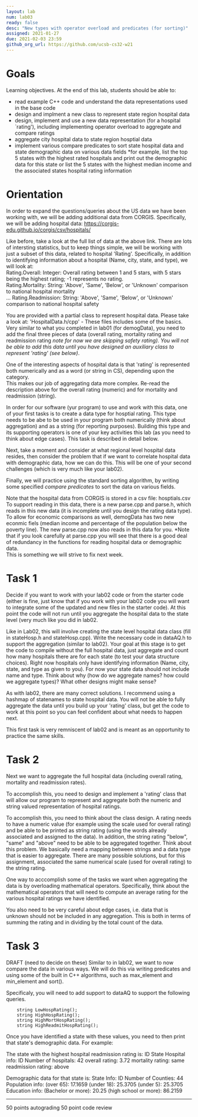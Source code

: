 ```yaml
---
layout: lab
num: lab03	
ready: false
desc: "New types with operator overload and predicates (for sorting)"
assigned: 2021-01-27 
due: 2021-02-03 23:59
github_org_url: https://github.com/ucsb-cs32-w21
---
```


Goals
=====

Learning objectives. At the end of this lab, students should be able to:

- read example C++ code and understand the data representations used in the base code
- design and implment a new class to represent state region hospital data
- design, implement and use a new data representation (for a hospital `rating'), including implementing operator overload to aggregate and compare ratings
- aggregate city hospital data to state region hosptial data
- implement various compare predicates to sort state hospital data and state demographic data on various data fields *for example, list the top 5 states with the highest rated hospitals and print out the demographic data for this state or list the 5 states with the highest median income and the associated states hospital rating information

Orientation
============
In order to expand the questions/queries about the US data we have been working with, we will be adding additional data from CORGIS.
Specifically, we will be adding hospital data: https://corgis-edu.github.io/corgis/csv/hospitals/

Like before, take a look at the full list of data at the above link.  There are lots of intersting statistics, but to keep things simple, we will be working 
with just a subset of this data, related to hospital 'Rating'.  Specifically, in addition to identifying information about a hospital 
(Name, city, state, and type), we will look  at:<br>
Rating.Overall: Integer: Overall rating between 1 and 5 stars, with 5 stars being the highest rating; -1 represents no rating. 	<br>
Rating.Mortality: String: 'Above', 'Same', 'Below', or 'Unknown' comparison to national hospital mortality <br>
...
Rating.Readmission: String: 'Above', 'Same', 'Below', or 'Unknown' comparison to national hospital safety 	<br>

You are provided with a partial class to represent hospital data.  Please take a look at:
'HospitalData.h/cpp' - These files includes some of the basics. Very similar to what you completed in lab01 (for demogData), you need to add the final three pieces of data (overall rating,
mortality rating and readmission rating *note for now we are skipping safety rating).  You will not be able to add this data until you have designed an auxiliary class to represent 'rating' (see below)*.

One of the interesting aspects of hospital data is that 'rating' is represented both numerically and as a word (or string in CS), depending upon the category.  
This makes our job of aggregating data more complex. Re-read the description above for the overall rating (numeric) and for mortality and readmission (string).

In order for our software (yur program) to use and work with this data, one of your first tasks is to create a data type for hosptial rating.
This type needs to be abe to be used in your program both numerically (think about aggregation) and as a string (for reporting purposes).  Building this
type and its supporting operators is one of your key activities this lab (as you need to think about edge cases).  This task is described in detail below.

Next, take a moment and consider at what regional level hospital data resides, then consider the
problem that if we want to correlate hospital data with demographic data, how we can do this.  This will be one of your second challenges (which is very much
like your lab02).

Finally, we will practice using the standard sorting algorithm, by writing some specified *compare predicates* to sort the data on various fields.

Note that the hospital data from CORGIS is stored in a csv file: hosptials.csv
To support reading in this data, there is a new parse.cpp and parse.h, which reads in this new data (it is incomplete until you design the rating data type). 
To allow for economic comparisons as well, demogData has two new econmic fiels (median income and percentage of the population below the poverty line).  The new parse.cpp now also reads in this data for you.  *Note that if you look carefully at parse.cpp you will
see that there is a good deal of redundancy in the functions for reading hospital data or demographic data.  
This is something we will strive to fix next week.  

Task 1
============
Decide if you want to work with your lab02 code or from the starter code (either is fine, just know that if you work with your lab02 code you will want to integrate
some of the updated and new files in the starter code).  At this point the code will not run until you aggregate the hospital data to the state level (very much like you did in lab02.  

Like in Lab02, this will involve creating the state level hospital data class (fill in stateHosp.h and stateHosp.cpp).  Write the necessary code in dataAQ.h to
support the aggregation (similar to lab02). Your goal at this stage is to get the code to compile without the full hospital data, just aggregate and count how many hospitals there are for each state (to test your data structure choices).  Right now hospitals only have identifying information (Name, city, state, and type as given to you). 
For now your state data should not include name and type.  Think about why (how do we aggregate names? how could we aggregate types)? 
What other designs might make sense?

As with lab02, there are many correct solutions.  I recommend using a hashmap of statenames to state hospital data.  You will not be able to fully aggregate the data until you build up your 'rating' class, but get the code to work at this point so you can feel confident about what needs to happen next.  

This first task is very remniscent of lab02 and is meant as an opportunity to practice the same skills.

Task 2
============
Next we want to aggregate the full hospital data (including overall rating, mortality and readmission rates).  

To accomplish this, you need to design and implement a 'rating' class that will allow our program to represent and aggregate both the numeric and string valued representation of hospital ratings.

To accomplish this, you need to think about the class design.  A rating needs to have a numeric value (for example using the scale used for overall rating) and 
be able to be printed as string rating (using the words already associated and assigned to the data).  In addition, the string rating "below", "same" and "above" need to be able to be aggregated together.  Think about this problem.  We basically need a mapping between strings and a data type that is easier to aggregate.  There are many possible solutions, but for this assignment, associated the same numerical scale (used for overall rating) to the string rating.

One way to acccomplish some of
the tasks we want when aggregating the data is by overloading mathematical operators.  Specifically, think about the mathematical operators that will need to compute an average rating for the various hospital ratings we have identified.

You also need to be very careful about edge cases, i.e. data that is unknown should not be included in any aggregation.  This is both in terms of summing the rating and in dividing by the total count of the data.

Task 3
============
DRAFT (need to decide on these)
Similar to in lab02, we want to now compare the data in various ways.  We will do this via writing predicates and using some of the built in C++ algorithms, such as max_element and min_element and sort().

Specificaly, you will need to add support to dataAQ to support the following queries.

```
    string LowHospRating();
    string HighHospRating();
    string HighMortHospRating();
    string HighReadmitHospRating();
```

Once you have identified a state with these values, you need to then print that state's demographic data.  For example:

The state with the highest hospital readmission rating is: ID
State Hospital info: ID
  Number of hospitals: 42
  overall rating: 3.72
  mortality rating: same
  readmission rating: above

Demographic data for that state is:
State Info: ID
Number of Counties: 44
Population info: 
(over 65): 17.1659
(under 18): 25.3705
(under 5): 25.3705
Education info: 
(Bachelor or more): 20.25
(high school or more): 86.2159

------
50 points autograding
50 point code review
